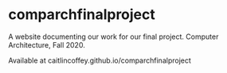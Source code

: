 # comparchfinalproject
A website documenting our work for our final project. Computer Architecture, Fall 2020.

Available at caitlincoffey.github.io/comparchfinalproject
